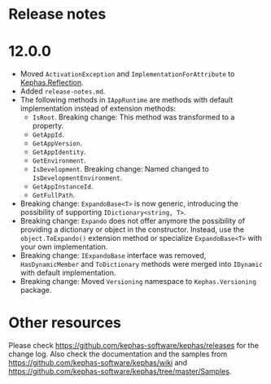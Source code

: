 ﻿# Release notes

# 12.0.0

* Moved ```ActivationException``` and ```ImplementationForAttribute``` to [Kephas.Reflection](https://www.nuget.org/packages/Kephas.Reflection).
* Added ```release-notes.md```.
* The following methods in ```IAppRuntime``` are methods with default implementation instead of extension methods:
  * ```IsRoot```. Breaking change: This method was transformed to a property.
  * ```GetAppId```.
  * ```GetAppVersion```.
  * ```GetAppIdentity```.
  * ```GetEnvironment```.
  * ```IsDevelopment```. Breaking change: Named changed to ```IsDevelopmentEnvironment```.
  * ```GetAppInstanceId```.
  * ```GetFullPath```.
* Breaking change: ```ExpandoBase<T>``` is now generic, introducing the possibility of supporting ```IDictionary<string, T>```.
* Breaking change: ```Expando``` does not offer anymore the possibility of providing a dictionary or object in the constructor. Instead, use the ```object.ToExpando()``` extension method or specialize ```ExpandoBase<T>``` with your own implementation.
* Breaking change: ```IExpandoBase``` interface was removed, ```HasDynamicMember``` and ```ToDictionary``` methods were merged into ```IDynamic``` with default implementation.
* Breaking change: Moved ```Versioning``` namespace to ```Kephas.Versioning``` package. 

# Other resources
Please check https://github.com/kephas-software/kephas/releases for the change log.
Also check the documentation and the samples from https://github.com/kephas-software/kephas/wiki and https://github.com/kephas-software/kephas/tree/master/Samples.
